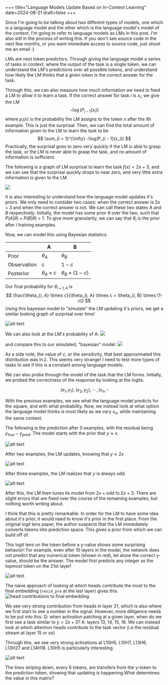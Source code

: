 +++
title="Language Models Update Based on In-Context Learning"
date=2024-08-21
draft=false
+++

Since I'm going to be talking about two different types of models, one which is a language model and the other which is the language model's model of the context, I'm going to refer to language models as LMs in this post. I'm also still in the process of writing this. If you don't see source code in the next few months, or you want immediate access to source code, just shoot me an email :)

LMs are next token predictors. Through giving the language model a series of tasks in context, where the output of the task is a single token, we can understand the LM's predictions over all possible tokens, and understand how likely the LM thinks that a given token is the correct answer for the task.

Through this, we can also measure how much information we need to feed a LM to allow it to learn a task. If the correct answer for task $i$ is $x_i$, we give the LM 
$$
-\log(P_{i - 1}(x_i))
$$
where $p_i(x)$ is the probability the LM assigns to the token $x$ after the $i$th example. This is just the surprisal. Then, we can find the total amount of information given to the LM to learn the task to be
$$
\sum_{i = 1}^{\infty} -\log(P_{i - 1}(x_i))
$$
Practically, the surprisal goes to zero very quickly if the LM is able to grasp the task, or the LM is never able to grasp the task, and no amount of information is sufficient.

The following is a graph of LM surprisal to learn the task $f(x) = 2x + 3$, and we can see that the surprisal quickly drops to near zero, and very little extra information is given to the LM.

![](../lm-surprisal.png)

It is also interesting to understand how the language model updates it's priors. We only need to consider two cases: when the correct answer is $2x + 3$ and when the correct answer is not. We can call these two states $A$ and $B$ respectively. Initially, the model has some prior $\theta$ over the two, such that $P(A | \theta) + P(B | \theta)$ = 1. To give more granularity, we can say that $\theta_i$ is the prior after $i$ training examples.

Now, we can model this using Bayesian statistics.

|             | A                   | B                        |
| ----------- | ------------------- | ------------------------ |
| Prior       | $\theta_A$          | $\theta_B$               |
| Observation | $c$                 | $1-c$                    |
| Posterior   | $\theta_A \times c$ | $\theta_B \times (1- c)$ |

Our final probability for $\theta_{i +1, A}$ is
$$
\frac{\theta_{i, A} \times c}{\theta_{i, A} \times c + \theta_{i, B} \times (1- c)}
$$
Using this bayesian model to "simulate" the LM updating it's priors, we get a similar looking graph of surprisal over time!

![alt text](../simulated-surprisal.png)

We can also look at the LM's probability of A:
![](../lm-prior.png)

and compare this to our simulated, "bayesian" model:
![](../simulated-prior.png)

As a side note, the value of $c$, or the sensitivity, that best approximated this distribution was $\ln{2}$. This seems very strange! I need to test more types of tasks to see if this is a constant among language models.

We can also probe through the model of the task that the LM forms. Initially, we probed the correctness of the response by looking at the logits.

$$
(x_1, y_1), (x_2, y_2), \cdots, (x_n, \square
$$

With the previous examples, we see what the language model predicts for the square, and with what probability. Now, we instead look at what option the language model thinks is most likely as we vary $x_n$, while maintaining the same context.

The following is the prediction after 0 examples, with the residual being $y_{true} - y_{pred}$. The model starts with the prior that $y \approx x$.

![alt text](../zero-examples.png)

After two examples, the LM updates, knowing that $y \approx 2x$

![alt text](../two-examples.png)

After three examples, the LM realizes that $y$ is always odd.

![alt text](../three-examples.png)

After this, the LM then tunes its model from $2x + \text{odd}$ to $2x + 3$. There are slight errors that are fixed over the course of the remaining examples, but nothing worth writing about.

I think that this is pretty remarkable. In order for the LM to have some idea about it's prior, it would need to know it's prior in the first place. From the original logit lens paper, the author suspects that the LM immediately converts tokens into prediction space. This gives a prior from which we can build off of. 

This logit lens on the token before a y-value shows some surprising behavior! For example, even after 10 layers in the model, the network does not predict that any numerical token (shown in red), let alone the correct y-value, should be the answer. The model first predicts any integer as the topmost token on the 21st layer!

![alt text](../top_tokens_10_layers_in.png)

The naive approach of looking at which heads contribute the most to the final embedding (`resid_pre` at the last layer) gives this.
![head contributions to final embedding](../heads.png)

We see very strong contribution from heads in layer 21, which is also where we first start to see a number in the signal. However, more dilligence needs to be put into this. Q: when activation patching at a given layer, when do we first see a task similar to $y=2x+3$? A: layers 13, 14, 15, 16. We can instead look at which attention heads contribute to the task vector (i.e the residual stream at layer 15 or so)
 
Through this, we see very strong activations at L10H5, L10H7, L13H6, L13H27 and L14H18. L10H5 is particularly interesting.

![alt text](../L10H5.png)

The lines striping down, every 6 tokens, are transfers from the y-token to the prediction token, showing that updating is happening.What determines the value in this matrix?

